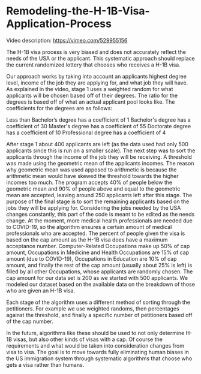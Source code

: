 # Remodeling-the-H-1B-Visa-Application-Process

Video description:
https://vimeo.com/529955156

The H-1B visa process is very biased and does not accurately reflect the needs of the 
USA or the applicant. This systematic approach should replace the current randomized 
lottery that chooses who receives a H-1B visa. 

Our approach works by taking into account an applicants highest degree level, income 
of the job they are applying for, and what job they will have. As explained in the 
video, stage 1 uses a weighted random for what applicants will be chosen based off of 
their degrees. The ratio for the degrees is based off of what an actual applicant pool 
looks like. The coefficients for the degrees are as follows:

Less than Bachelor’s degree has a coefficient of 1
Bachelor's degree has a coefficient of 30
Master's degree has a coefficient of 55
Doctorate degree has a coefficient of 10
Professional degree has a coefficient of 4

After stage 1 about 400 applicants are left (as the data used had only 500 applicants 
since this is run on a smaller scale). The next step was to sort the applicants through 
the income of the job they will be receiving. A threshold was made using the geometric 
mean of the applicants incomes. The reason why geometric mean was used apposed to 
arithmetic is because the arithmetic mean would have skewed the threshold towards the 
higher incomes too much. The program accepts 40% of people below the geometric mean and 
90% of people above and equal to the geometric mean are accepted, leaving around 250 
applicants left after this stage. The purpose of the final stage is to sort the remaining 
applicants based on the jobs they will be applying for. Considering the jobs needed by 
the USA changes constantly, this part of the code is meant to be edited as the needs 
change. At the moment, more medical health professionals are needed due to COVID-19, so 
the algorithm ensures a certain amount of medical professionals who are accepted. The 
percent of people given the visa is based on the cap amount as the H-1B visa does have a 
maximum acceptance number. Computer-Related Occupations make up 50% of cap amount, 
Occupations in Medicine and Health Occupations are 15% of cap amount (due to COVID-19), 
Occupations in Education are 10% of cap amount, and finally the rest of the cap amount 
(usually about 25% is left) is filled by all other Occupations, whose applicants are 
randomly chosen. The cap amount for our data set is 200 as we started with 500 applicants.
We modeled our dataset based on the available data on the breakdown of those who are 
given an H-1B visa.

Each stage of the algorithm uses a different method of sorting through the petitioners.
For example we use weighted randoms, then percentages against the threshold, and finally 
a specific number of petitioners based off of the cap number.

In the future, algorithms like these should be used to not only determine H-1B visas,
but also other kinds of visas with a cap. Of course the requirements and what would be 
taken into consideration changes from visa to visa. The goal is to move towards fully 
eliminating human biases in the US immigration system through systematic algorithms that
choose who gets a visa rather than humans.
